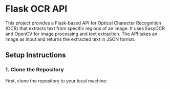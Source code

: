 # Flask OCR API

This project provides a Flask-based API for Optical Character Recognition (OCR) that extracts text from specific regions of an image. 
It uses EasyOCR and OpenCV for image processing and text extraction. 
The API takes an image as input and returns the extracted text in JSON format.

## Setup Instructions
### 1. Clone the Repository

First, clone the repository to your local machine:
